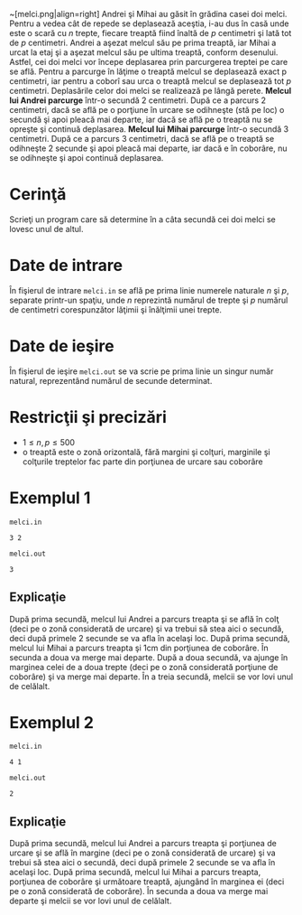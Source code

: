~[melci.png|align=right]
Andrei şi Mihai au găsit în grădina casei doi melci. Pentru a vedea cât de repede se deplasează aceştia, i-au dus în casă unde este o scară cu $n$ trepte, fiecare treaptă fiind înaltă de $p$ centimetri şi lată tot de $p$ centimetri. Andrei a aşezat melcul său pe prima treaptă, iar Mihai a urcat la etaj şi a aşezat melcul său pe ultima treaptă, conform desenului. Astfel, cei doi melci vor începe deplasarea prin parcurgerea treptei pe care se află. Pentru a parcurge în lăţime o treaptă melcul se deplasează exact p centimetri, iar pentru a coborî sau urca o treaptă melcul se deplasează tot $p$ centimetri. Deplasările celor doi melci se realizează pe lângă perete.
**Melcul lui Andrei parcurge** într-o secundă $2$ centimetri. După ce a parcurs $2$ centimetri, dacă se află pe o porţiune în urcare se odihneşte (stă pe loc) o secundă şi apoi pleacă mai departe, iar dacă se află pe o treaptă nu se opreşte şi continuă deplasarea.
**Melcul lui Mihai parcurge** într-o secundă $3$ centimetri. După ce a parcurs $3$ centimetri, dacă se află pe o treaptă se odihneşte $2$ secunde şi apoi pleacă mai departe, iar dacă e în coborâre, nu se odihneşte şi apoi continuă deplasarea.

# Cerinţă

Scrieţi un program care să determine în a câta secundă cei doi melci se lovesc unul de altul.

# Date de intrare

În fişierul de intrare `melci.in` se află pe prima linie numerele naturale $n$ şi $p$, separate printr-un spaţiu, unde $n$ reprezintă numărul de trepte şi $p$ numărul de centimetri corespunzător lăţimii şi înălţimii unei trepte.

# Date de ieşire

În fişierul de ieşire `melci.out` se va scrie pe prima linie un singur număr natural, reprezentând numărul de secunde determinat.

# Restricţii şi precizări

* $1 \leq n, p \leq 500$
* o treaptă este o zonă orizontală, fără margini şi colţuri, marginile şi colţurile treptelor fac parte din porţiunea de urcare sau coborâre

# Exemplul 1

`melci.in`
```
3 2
```

`melci.out`
```
3
```

## Explicaţie

După prima secundă, melcul lui Andrei a parcurs treapta şi se află în colţ (deci pe o zonă considerată de urcare) şi va trebui să stea aici o secundă, deci după primele $2$ secunde se va afla în acelaşi loc.
După prima secundă, melcul lui Mihai a parcurs treapta şi $1 \text{cm}$ din porţiunea de coborâre. În secunda a doua va merge mai departe. După a doua secundă, va ajunge în marginea celei de a doua trepte (deci pe o zonă considerată porţiune de coborâre) şi va merge mai departe. În a treia secundă, melcii se vor lovi unul de celălalt.

# Exemplul 2

`melci.in`
```
4 1
```

`melci.out`
```
2
```

## Explicaţie

După prima secundă, melcul lui Andrei a parcurs treapta şi porţiunea de urcare şi se află în margine (deci pe o zonă considerată de urcare) şi va trebui să stea aici o secundă, deci după primele $2$ secunde se va afla în acelaşi loc.
După prima secundă, melcul lui Mihai a parcurs treapta, porţiunea de coborâre şi următoare treaptă, ajungând în marginea ei (deci pe o zonă considerată de coborâre). În secunda a doua va merge mai departe şi melcii se vor lovi unul de celălalt.
